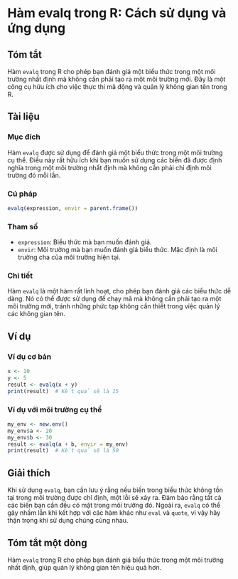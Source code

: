<!--
Meta Description: # Hàm evalq trong R: Cách sử dụng và ứng dụng ## Tóm tắt Hàm `evalq` trong R cho phép bạn đánh giá một biểu thức trong một môi trường nhất định mà khô...
Meta Keywords: môi, trường, trong, một, evalq
-->

# Hàm evalq trong R: Cách sử dụng và ứng dụng

## Tóm tắt
Hàm `evalq` trong R cho phép bạn đánh giá một biểu thức trong một môi trường nhất định mà không cần phải tạo ra một môi trường mới. Đây là một công cụ hữu ích cho việc thực thi mã động và quản lý không gian tên trong R.

## Tài liệu
### Mục đích
Hàm `evalq` được sử dụng để đánh giá một biểu thức trong một môi trường cụ thể. Điều này rất hữu ích khi bạn muốn sử dụng các biến đã được định nghĩa trong một môi trường nhất định mà không cần phải chỉ định môi trường đó mỗi lần.

### Cú pháp
```R
evalq(expression, envir = parent.frame())
```

### Tham số
- `expression`: Biểu thức mà bạn muốn đánh giá.
- `envir`: Môi trường mà bạn muốn đánh giá biểu thức. Mặc định là môi trường cha của môi trường hiện tại.

### Chi tiết
Hàm `evalq` là một hàm rất linh hoạt, cho phép bạn đánh giá các biểu thức dễ dàng. Nó có thể được sử dụng để chạy mã mà không cần phải tạo ra một môi trường mới, tránh những phức tạp không cần thiết trong việc quản lý các không gian tên.

## Ví dụ
### Ví dụ cơ bản
```R
x <- 10
y <- 5
result <- evalq(x + y)
print(result)  # Kết quả sẽ là 15
```

### Ví dụ với môi trường cụ thể
```R
my_env <- new.env()
my_env$a <- 20
my_env$b <- 30
result <- evalq(a + b, envir = my_env)
print(result)  # Kết quả sẽ là 50
```

## Giải thích
Khi sử dụng `evalq`, bạn cần lưu ý rằng nếu biến trong biểu thức không tồn tại trong môi trường được chỉ định, một lỗi sẽ xảy ra. Đảm bảo rằng tất cả các biến bạn cần đều có mặt trong môi trường đó. Ngoài ra, `evalq` có thể gây nhầm lẫn khi kết hợp với các hàm khác như `eval` và `quote`, vì vậy hãy thận trọng khi sử dụng chúng cùng nhau.

## Tóm tắt một dòng
Hàm `evalq` trong R cho phép bạn đánh giá biểu thức trong một môi trường nhất định, giúp quản lý không gian tên hiệu quả hơn.